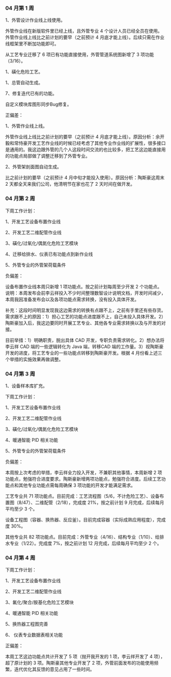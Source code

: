 ### 04 月第 1 周

1、外管设计作业线上线使用。

外管作业线在新版软件里已经上线，且外管专业 4 个设计人员已经全员在使用。外管作业线上线比之前计划的要早（之前预计 4 月底才能上线）。后续只需在作业线框架里不断加功能即可。

从工艺专业迁移了 6 项已有功能直接使用，外管管道系统图新增了 3 项功能（3/16）。

1、磺化危险工艺。

1、总管自动生成。

7、修复迭代已有的功能。

自定义模块库图形同步Bug修复。

正偏差：

1、外管作业线上线。

外管作业线上线比之前计划的要早（之前预计 4 月底才能上线）。原因分析：余开毅和常恃豪开发工艺作业线的时候已经考虑了其他专业作业线的扩展性，很多接口是通用的。我这边跟外管的几个人这段时间交流的也比较多，把工艺这边能直接用的功能点局部做了调整迁移到了外管专业。

2、外管架剖面图自动生成。

比之前计划的要早（之前预计 4 月中旬才能投入使用）。原因分析：陶斯豪这周末 2 天都全天来我们公司，他清明节在家也花了 2 天时间在做开发。

### 04 月第 2 周

下周工作计划：

1、开发工艺设备布置作业线

2、开发工艺二维配管作业线

3、磺化/过氧化/偶氮化危险工艺模块

4、迁移给排水、仪表已有功能点到新作业线

5、外管专业的外管架荷载条件

负偏差：

设备布置作业线本周只新增 1 项功能点。按之前计划每周至少开发 2 个功能点。说明：本周发布会前李云祥投入不少时间整理数智设计说明文档，开发时间减少，本周我因准备发布会以及各项功能点需求转换，没有投入具体开发。

补充：这段时间明显发现我这边需求的转换有点跟不上，之前有手里还有些存货。需求跟不上的原因：1）担心工艺的功能点进度跟不上，自己未投入具体开发。2）陶斯豪加入后，我这边要同时开展工艺专业、其他各专业需求转换以及与开发的对接。

目前举措：1）明确职责，脱出具体 CAD 开发，专职负责需求转化。2）想办法将李云祥 CAD 端的一些逻辑转化为 Java 端，转移CAD 端的工作量。3）视陶斯豪开发的进度，将工艺专业的一些功能点转移到陶斯豪开发。根据 4 月份看上述三个举措的实施效果再做调整。

### 04 月第 3 周

1、设备样本库扩充。

下周工作计划：

1、开发工艺设备布置作业线

2、开发工艺二维配管作业线

3、磺化/过氧化/偶氮化危险工艺模块

4、暖通智能 PID 相关功能

5、外管专业的外管架荷载条件

负偏差：

本周按上次考虑的举措，李云祥全力投入开发，不兼职其他事情，本周新增 2 项功能点，勉强符合进度要求。陶斯豪新增两项功能点，勉强符合进度。后续工艺功能点和其他专业功能点需每周确保 3 项功能的开发才能满足需求。

工艺专业共 71 项功能点。目前完成：工艺流程图（5/6，不计危险工艺）、设备布置图（8/47）、二维配管（2/18），完成度 21%，按之前计划 9 月完成，后续每月平均至少 3 个。

设备工程图（容器、换热器、反应釜）。目前完成容器（实际成熟应用程度），完成度 30%。

其他专业共 82 项功能点。目前完成：外管专业（4/16）、结构专业（1/10）、给排水专业（1/22）。完成度 7%，按之前计划 12 月完成，后续每月平均至少 2 个。

### 04 月第 4 周

下周工作计划：

1、开发工艺设备布置作业线

2、开发工艺二维配管作业线

3、氟化/聚合/胺基化危险工艺模块

4、暖通智能 PID 相关功能

5、换热器工程图完善

6、 仪表专业数据表相关功能

正偏差：

本周工艺这边功能点共计开发了 5 项（抛开我开发的 1 项，李云祥开发了 4 项），超了原计划的 3 项。陶斯豪其他专业开发了 2 项，外管前面发布的功能使用频繁，迭代优化其反馈的意见占用了一些时间。